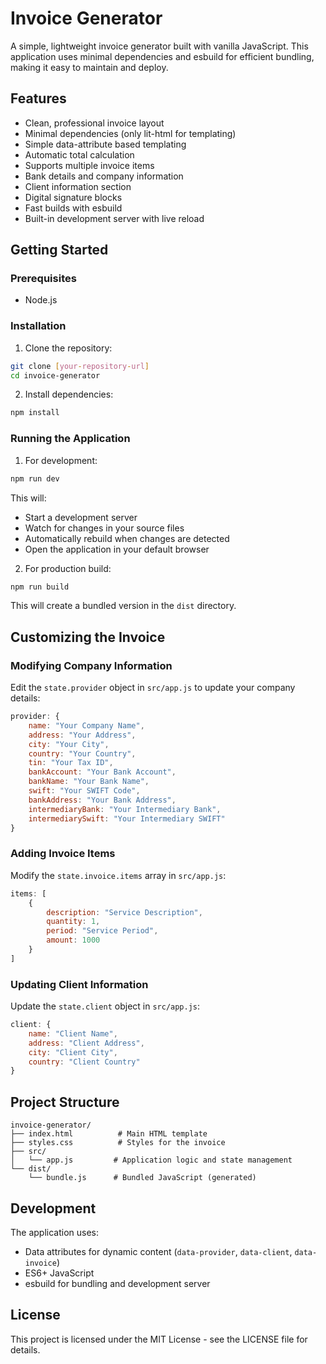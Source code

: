 # Invoice Generator

A simple, lightweight invoice generator built with vanilla JavaScript. This application uses minimal dependencies and esbuild for efficient bundling, making it easy to maintain and deploy.

## Features

- Clean, professional invoice layout
- Minimal dependencies (only lit-html for templating)
- Simple data-attribute based templating
- Automatic total calculation
- Supports multiple invoice items
- Bank details and company information
- Client information section
- Digital signature blocks
- Fast builds with esbuild
- Built-in development server with live reload

## Getting Started

### Prerequisites

- Node.js

### Installation

1. Clone the repository:
```bash
git clone [your-repository-url]
cd invoice-generator
```

2. Install dependencies:
```bash
npm install
```

### Running the Application

1. For development:
```bash
npm run dev
```
This will:
- Start a development server
- Watch for changes in your source files
- Automatically rebuild when changes are detected
- Open the application in your default browser

2. For production build:
```bash
npm run build
```
This will create a bundled version in the `dist` directory.

## Customizing the Invoice

### Modifying Company Information

Edit the `state.provider` object in `src/app.js` to update your company details:

```javascript
provider: {
    name: "Your Company Name",
    address: "Your Address",
    city: "Your City",
    country: "Your Country",
    tin: "Your Tax ID",
    bankAccount: "Your Bank Account",
    bankName: "Your Bank Name",
    swift: "Your SWIFT Code",
    bankAddress: "Your Bank Address",
    intermediaryBank: "Your Intermediary Bank",
    intermediarySwift: "Your Intermediary SWIFT"
}
```

### Adding Invoice Items

Modify the `state.invoice.items` array in `src/app.js`:

```javascript
items: [
    {
        description: "Service Description",
        quantity: 1,
        period: "Service Period",
        amount: 1000
    }
]
```

### Updating Client Information

Update the `state.client` object in `src/app.js`:

```javascript
client: {
    name: "Client Name",
    address: "Client Address",
    city: "Client City",
    country: "Client Country"
}
```

## Project Structure

```
invoice-generator/
├── index.html          # Main HTML template
├── styles.css          # Styles for the invoice
├── src/
│   └── app.js         # Application logic and state management
└── dist/
    └── bundle.js      # Bundled JavaScript (generated)
```

## Development

The application uses:
- Data attributes for dynamic content (`data-provider`, `data-client`, `data-invoice`)
- ES6+ JavaScript
- esbuild for bundling and development server

## License

This project is licensed under the MIT License - see the LICENSE file for details.

